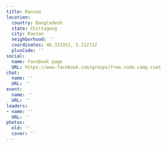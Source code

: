 ```yaml
---
title: Raozan
location:
  country: Bangladesh
  state: Chittagong
  city: Raozan
  neighborhood: ''
  coordinates: 46.323352, 5.112712
  plusCode: ''
social:
  name: Facebook page
  URL: https://www.facebook.com/groups/free.code.camp.cuet
chat:
  name: ''
  URL: ''
event:
  name: ''
  URL: ''
leaders:
- name: ''
  URL: ''
photos:
  old: ''
  cover: ''
---
```

